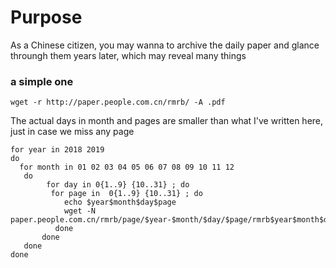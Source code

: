  # Purpose

As a Chinese citizen, you may wanna to archive the daily paper and glance throungh them years later, which may reveal many things
### a simple one
```
wget -r http://paper.people.com.cn/rmrb/ -A .pdf
```
The actual days in month and pages are smaller than what I've written here, just in case we miss any page
```
for year in 2018 2019 
do
  for month in 01 02 03 04 05 06 07 08 09 10 11 12
   do
        for day in 0{1..9} {10..31} ; do
         for page in  0{1..9} {10..31} ; do
            echo $year$month$day$page
            wget -N paper.people.com.cn/rmrb/page/$year-$month/$day/$page/rmrb$year$month$day$page.pdf
          done
       done
   done
done


```
